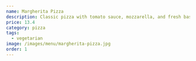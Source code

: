 ```yaml
---
name: Margherita Pizza
description: Classic pizza with tomato sauce, mozzarella, and fresh basil
price: 13.4
category: pizza
tags:
  - vegetarian
image: /images/menu/margherita-pizza.jpg
order: 1
---
```


